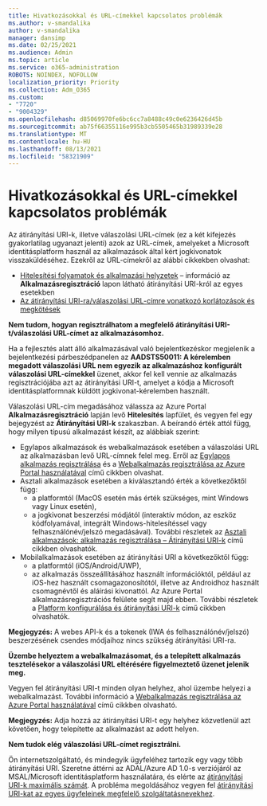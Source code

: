 ```yaml
---
title: Hivatkozásokkal és URL-címekkel kapcsolatos problémák
ms.author: v-smandalika
author: v-smandalika
manager: dansimp
ms.date: 02/25/2021
ms.audience: Admin
ms.topic: article
ms.service: o365-administration
ROBOTS: NOINDEX, NOFOLLOW
localization_priority: Priority
ms.collection: Adm_O365
ms.custom:
- "7720"
- "9004329"
ms.openlocfilehash: d85069970fe6bc6cc7a8488c49c0e6236426d45b
ms.sourcegitcommit: ab75f66355116e995b3cb5505465b31989339e28
ms.translationtype: MT
ms.contentlocale: hu-HU
ms.lasthandoff: 08/13/2021
ms.locfileid: "58321909"
---
```

# <a name="issues-with-links-and-urls"></a>Hivatkozásokkal és URL-címekkel kapcsolatos problémák

Az átirányítási URI-k, illetve válaszolási URL-címek (ez a két kifejezés gyakorlatilag ugyanazt jelenti) azok az URL-címek, amelyeket a Microsoft identitásplatform használ az alkalmazások által kért jogkivonatok visszaküldéséhez. Ezekről az URL-címekről az alábbi cikkekben olvashat:

- [Hitelesítési folyamatok és alkalmazási helyzetek](https://docs.microsoft.com/azure/active-directory/develop/authentication-flows-app-scenarios) – információ az **Alkalmazásregisztráció** lapon látható átirányítási URI-król az egyes esetekben
- [Az átirányítási URI-ra/válaszolási URL-címre vonatkozó korlátozások és megkötések](https://docs.microsoft.com/azure/active-directory/develop/reply-url)

**Nem tudom, hogyan regisztrálhatom a megfelelő átirányítási URI-t/válaszolási URL-címet az alkalmazásomhoz.**

Ha a fejlesztés alatt álló alkalmazásával való bejelentkezéskor megjelenik a bejelentkezési párbeszédpanelen az **AADSTS50011: A kérelemben megadott válaszolási URL nem egyezik az alkalmazáshoz konfigurált válaszolási URL-címekkel<your app ID>** üzenet, akkor fel kell vennie az alkalmazás regisztrációjába azt az átirányítási URI-t, amelyet a kódja a Microsoft identitásplatformnak küldött jogkivonat-kérelemben használt.

Válaszolási URL-cím megadásához válassza az Azure Portal **Alkalmazásregisztráció** lapján levő **Hitelesítés** lapfület, és vegyen fel egy bejegyzést az **Átirányítási URI-k** szakaszban. A beírandó érték attól függ, hogy milyen típusú alkalmazást készít, az alábbiak szerint:

- Egylapos alkalmazások és webalkalmazások esetében a válaszolási URL az alkalmazásban levő URL-címnek felel meg. Erről az [Egylapos alkalmazás regisztrálása](https://docs.microsoft.com/azure/active-directory/develop/scenario-spa-app-registration#register-a-redirect-uri) és a [Webalkalmazás regisztrálása az Azure Portal használatával](https://docs.microsoft.com/azure/active-directory/develop/scenario-web-app-sign-user-app-registration?tabs=aspnetcore#register-an-app-using-azure-portal) című cikkben olvashat.
- Asztali alkalmazások esetében a kiválasztandó érték a következőktől függ:
    - a platformtól (MacOS esetén más érték szükséges, mint Windows vagy Linux esetén),
    - a jogkivonat beszerzési módjától (interaktív módon, az eszköz kódfolyamával, integrált Windows-hitelesítéssel vagy felhasználónév/jelszó megadásával).
    További részletek az [Asztali alkalmazások: alkalmazás regisztrálása – Átirányítási URI-k](https://docs.microsoft.com/azure/active-directory/develop/scenario-desktop-app-registration#redirect-uris) című cikkben olvashatók.
- Mobilalkalmazások esetében az átirányítási URI a következőktől függ:
    - a platformtól (iOS/Android/UWP),
    - az alkalmazás összeállításához használt információktól, például az iOS-hez használt csomagazonosítótól, illetve az Androidhoz használt csomagnévtől és aláírási kivonattól. Az Azure Portal alkalmazásregisztrációs felülete segít majd ebben. További részletek a [Platform konfigurálása és átirányítási URI-k](https://docs.microsoft.com/azure/active-directory/develop/scenario-mobile-app-registration#platform-configuration-and-redirect-uris) című cikkben olvashatók.

**Megjegyzés:** A webes API-k és a tokenek (IWA és felhasználónév/jelszó) beszerzésének csendes módjaihoz nincs szükség átirányítási URI-ra.

**Üzembe helyeztem a webalkalmazásomat, és a telepített alkalmazás tesztelésekor a válaszolási URL eltérésére figyelmeztető üzenet jelenik meg.**

Vegyen fel átirányítási URI-t minden olyan helyhez, ahol üzembe helyezi a webalkalmazást. További információ a [Webalkalmazás regisztrálása az Azure Portal használatával](https://docs.microsoft.com/azure/active-directory/develop/scenario-web-app-sign-user-app-registration) című cikkben olvasható.

**Megjegyzés:** Adja hozzá az átirányítási URI-t egy helyhez közvetlenül azt követően, hogy telepítette az alkalmazást az adott helyen.

**Nem tudok elég válaszolási URL-címet regisztrálni.**

Ön internetszolgáltató, és mindegyik ügyfeléhez tartozik egy vagy több átirányítási URI. Szeretne áttérni az ADAL/Azure AD 1.0-s verziójáról az MSAL/Microsoft identitásplatform használatára, és elérte az [átirányítási URI-k maximális számát](https://docs.microsoft.com/azure/active-directory/develop/reply-url#maximum-number-of-redirect-uris). A probléma megoldásához vegyen fel [átirányítási URI-kat az egyes ügyfeleinek megfelelő szolgáltatásnevekhez](https://docs.microsoft.com/azure/active-directory/develop/reply-url#add-redirect-uris-to-service-principals).
